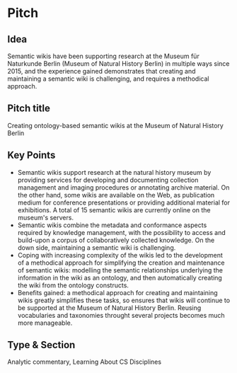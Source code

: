 # Pitch
## Idea
Semantic wikis have been supporting research at the Museum für Naturkunde Berlin (Museum of Natural History Berlin) in multiple ways since 2015, and the experience gained demonstrates that creating and maintaining a semantic wiki is challenging, and requires a methodical approach.

## Pitch title
Creating ontology-based semantic wikis at the Museum of Natural History Berlin

## Key Points
* Semantic wikis support research at the natural history museum by providing services for developing and documenting collection management and imaging procedures or annotating archive material. On the other hand, some wikis are available on the Web, as publication medium for conference presentations or providing additional material for exhibitions. A total of 15 semantic wikis are currently online on the museum's servers.
* Semantic wikis combine the metadata and conformance aspects required by knowledge management, with the possibility to access and build-upon a corpus of collaboratively collected knowledge. On the down side, maintaining a semantic wiki is challenging.
* Coping with increasing complexity of the wikis led to the development of a methodical approach for simplifying the creation and maintenance of semantic wikis: modelling the semantic relationships underlying the information in the wiki as an ontology, and then automatically creating the wiki from the ontology constructs.
* Benefits gained: a methodical approach for creating and maintaining wikis greatly simplifies these tasks, so ensures that wikis will continue to be supported at the Museum of Natural History Berlin. Reusing vocabularies and taxonomies throught several projects becomes much more manageable.

## Type & Section
Analytic commentary, Learning About CS Disciplines
